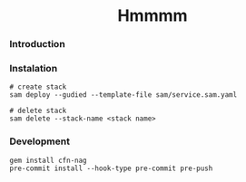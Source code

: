 <h1 align="center"> Hmmmm </h1>

### Introduction

### Instalation
```
# create stack
sam deploy --gudied --template-file sam/service.sam.yaml

# delete stack
sam delete --stack-name <stack name>
```

### Development
```
gem install cfn-nag
pre-commit install --hook-type pre-commit pre-push
```
